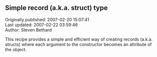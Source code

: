 ## Simple record (a.k.a. struct) type  
Originally published: 2007-02-20 15:07:41  
Last updated: 2007-02-22 03:59:46  
Author: Steven Bethard  
  
This recipe provides a simple and efficient way of creating records (a.k.a. structs) where each argument to the constructor becomes an attribute of the object.